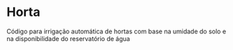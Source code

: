 # Horta
Código para irrigação automática de hortas com base na umidade do solo e na disponibilidade do reservatório de água
